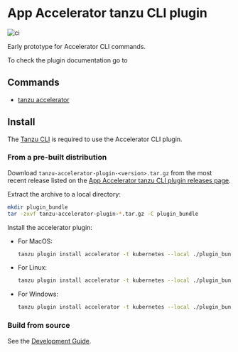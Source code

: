 # App Accelerator tanzu CLI plugin

![ci](https://github.com/pivotal/acc-tanzu-cli/actions/workflows/ci.yaml/badge.svg?branch=main)

Early prototype for Accelerator CLI commands.

To check the plugin documentation go to

## Commands

- [tanzu accelerator](./cmd/plugin/accelerator/README.md)

## Install

The [Tanzu CLI](https://docs.vmware.com/en/VMware-Tanzu-Application-Platform/1.3/tap/GUID-install-tanzu-cli.html#install-or-update-the-tanzu-cli-and-plugins-3) is required to use the Accelerator CLI plugin.

### From a pre-built distribution

Download `tanzu-accelerator-plugin-<version>.tar.gz` from the most recent release listed on the [App Accelerator tanzu CLI plugin releases page](https://github.com/pivotal/acc-tanzu-cli/releases).

Extract the archive to a local directory:

```sh
mkdir plugin_bundle
tar -zxvf tanzu-accelerator-plugin-*.tar.gz -C plugin_bundle
```

Install the accelerator plugin:

- For MacOS:
    ```sh
    tanzu plugin install accelerator -t kubernetes --local ./plugin_bundle/darwin/amd64
    ```
- For Linux:
    ```sh
    tanzu plugin install accelerator -t kubernetes --local ./plugin_bundle/linux/amd64
    ```
- For Windows:
    ```sh
    tanzu plugin install accelerator -t kubernetes --local ./plugin_bundle/windows/amd64
    ```

### Build from source

See the [Development Guide](./DEVELOPMENT.md).
